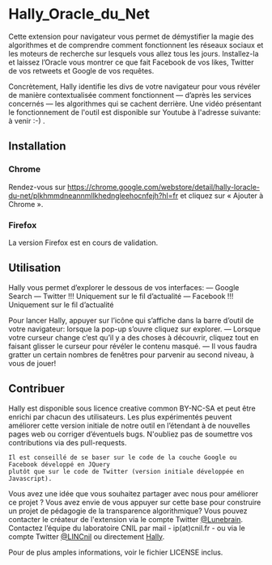 # Hally_Oracle_du_Net

Cette extension pour navigateur vous permet de démystifier la magie des algorithmes et de comprendre comment fonctionnent les réseaux sociaux et les moteurs de recherche sur lesquels vous allez tous les jours. Installez-la et laissez l’Oracle vous montrer ce que fait Facebook de vos likes, Twitter de vos retweets et Google de vos requêtes.

Concrètement, Hally identifie les divs de votre navigateur pour vous révéler de manière contextualisée comment fonctionnent — d’après les services concernés — les algorithmes qui se cachent derrière.
Une vidéo présentant le fonctionnement de l'outil est disponible sur Youtube à l'adresse suivante: à venir :-) .


## Installation

### Chrome
Rendez-vous sur https://chrome.google.com/webstore/detail/hally-loracle-du-net/plkhmmdneannmllkhedngleehocnfejh?hl=fr et cliquez sur « Ajouter à Chrome ».

### Firefox
La version Firefox est en cours de validation.


## Utilisation

Hally vous permet d’explorer le dessous de vos interfaces:
— Google Search
— Twitter !!! Uniquement sur le fil d’actualité
— Facebook !!! Uniquement sur le fil d’actualité

Pour lancer Hally, appuyer sur l’icône qui s’affiche dans la barre d’outil de votre navigateur:
lorsque la pop-up s’ouvre cliquez sur explorer.
— Lorsque votre curseur change c’est qu’il y a des choses à découvrir, cliquez tout en faisant glisser le curseur pour révéler le contenu masqué.
— Il vous faudra gratter un certain nombres de fenêtres pour parvenir au second niveau, à vous de jouer!


## Contribuer

Hally est disponible sous  licence creative common BY-NC-SA et peut être enrichi par chacun des utilisateurs.
Les plus expérimentés peuvent améliorer cette version initiale de notre outil en l’étendant à de nouvelles pages web ou corriger d’éventuels bugs.
N'oubliez pas de soumettre vos contributions via des pull-requests.

```
Il est conseillé de se baser sur le code de la couche Google ou Facebook développé en JQuery
plutôt que sur le code de Twitter (version initiale développée en Javascript).

```



Vous avez une idée que vous souhaitez partager avec nous pour améliorer ce projet ?
Vous avez envie de vous appuyer sur cette base pour construire un projet de pédagogie de la transparence algorithmique?
Vous pouvez contacter le créateur de l'extension via le compte Twitter [@Lunebrain](https://twitter.com/Lunebrain).
Contactez l’équipe du laboratoire CNIL par mail - ip(at)cnil.fr - ou via le compte Twitter [@LINCnil](https://twitter.com/LINCnil) ou directement [Hally](https://twitter.com/oracledunet).

Pour de plus amples informations, voir le fichier LICENSE inclus.
